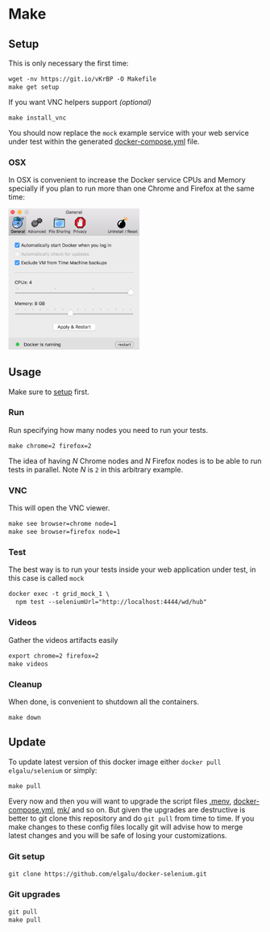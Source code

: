 # Make

## Setup
This is only necessary the first time:

    wget -nv https://git.io/vKrBP -O Makefile
    make get setup

If you want VNC helpers support _(optional)_

    make install_vnc

You should now replace the `mock` example service with your web service under test within the generated [docker-compose.yml][] file.

### OSX
In OSX is convenient to increase the Docker service CPUs and Memory specially if you plan to run more than one Chrome and Firefox at the same time:

<img id="cpu" width="260" src="../images/Docker_Mac_CPUs_Memory.png" />

## Usage
Make sure to [setup](#setup) first.

### Run
Run specifying how many nodes you need to run your tests.

    make chrome=2 firefox=2

The idea of having *N* Chrome nodes and *N* Firefox nodes is to be able to run tests in parallel. Note *N* is `2` in this arbitrary example.

### VNC
This will open the VNC viewer.

    make see browser=chrome node=1
    make see browser=firefox node=1

### Test
The best way is to run your tests inside your web application under test, in this case is called `mock`

    docker exec -t grid_mock_1 \
      npm test --seleniumUrl="http://localhost:4444/wd/hub"

### Videos
Gather the videos artifacts easily

    export chrome=2 firefox=2
    make videos

### Cleanup
When done, is convenient to shutdown all the containers.

    make down

## Update
To update latest version of this docker image either `docker pull elgalu/selenium` or simply:

    make pull

Every now and then you will want to upgrade the script files [.menv](../.menv), [docker-compose.yml][], [mk/](../mk) and so on.
But given the upgrades are destructive is better to git clone this repository and do `git pull` from time to time.
If you make changes to these config files locally git will advise how to merge latest changes and you will be safe of losing your customizations.

### Git setup
    git clone https://github.com/elgalu/docker-selenium.git

### Git upgrades
    git pull
    make pull

[docker-compose.yml]: ../docker-compose.yml
